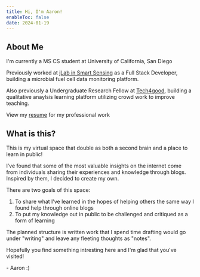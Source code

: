 ```yaml
---
title: Hi, I'm Aaron! 
enableToc: false
date: 2024-01-19
---
```


## About Me

I'm currently a MS CS student at University of California, San Diego

Previously worked at [jLab in Smart Sensing](https://sensors.soe.ucsc.edu/) as a Full Stack Developer, building a microbial fuel cell data monitoring platform.

Also previously a Undergraduate Research Fellow at [Tech4good](https://tech4good.soe.ucsc.edu/), building a qualitative anaylsis learning platform utilizing crowd work to improve teaching.

View my [resume](./resume/Aaron_Wu_Resume.pdf) for my professional work

## What is this?

This is my virtual space that double as both a second brain and a place to learn in public!

I’ve found that some of the most valuable insights on the internet come from individuals sharing their experiences and knowledge through blogs. Inspired by them, I decided to create my own.

There are two goals of this space:

1. To share what I’ve learned in the hopes of helping others the same way I found help through online blogs
2. To put my knowledge out in public to be challenged and critiqued as a form of learning

The planned structure is written work that I spend time drafting would go under "writing" and leave any fleeting thoughts as "notes".

Hopefully you find something intresting here and I'm glad that you've visited!

\- Aaron :\)